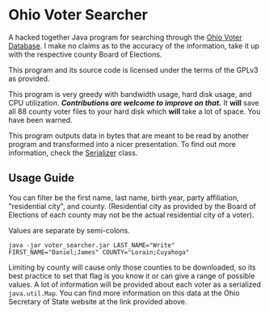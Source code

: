 # Ohio Voter Searcher
A hacked together Java program for searching through the 
[Ohio Voter Database](https://www6.sos.state.oh.us/ords/f?p=111:1). I make no claims as to the
accuracy of the information, take it up with the respective county Board of Elections.

This program and its source code is licensed under the terms of the GPLv3 as provided.

This program is very greedy with bandwidth usage, hard disk usage, and CPU utilization. 
***Contributions are welcome to improve on that.*** It **will** save all 88 county voter files
to your hard disk which **will** take a lot of space. You have been warned.

This program outputs data in bytes that are meant to be read by another program 
and transformed into a nicer presentation. To find out more information, check the
[Serializer](https://github.com/writedan/ohio-voter-searcher/blob/master/src/com/writefamily/daniel/VoterSearcher/Serializer.java) class.

## Usage Guide ##
You can filter be the first name, last name, birth year, party affiliation, 
"residential city", and county. (Residential city as provided by the Board of Elections
of each county may not be the actual residential city of a voter).

Values are separate by semi-colons.

`java -jar voter_searcher.jar LAST_NAME="Write" FIRST_NAME="Daniel;James" COUNTY="Lorain;Cuyahoga"`

Limiting by county will cause only those counties to be downloaded, so its best practice
to set that flag is you know it or can give a range of possible values. A lot of information
will be provided about each voter as a serialized `java.util.Map`. You can find more
information on this data at the Ohio Secretary of State website at the link provided above.